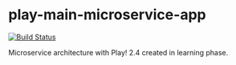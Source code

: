 # play-main-microservice-app

[![Build Status](https://travis-ci.org/peterszatmary/play-main-microservice-app.svg?branch=master)](https://travis-ci.org/peterszatmary/play-main-microservice-app)

Microservice architecture with Play! 2.4 created in learning phase.
